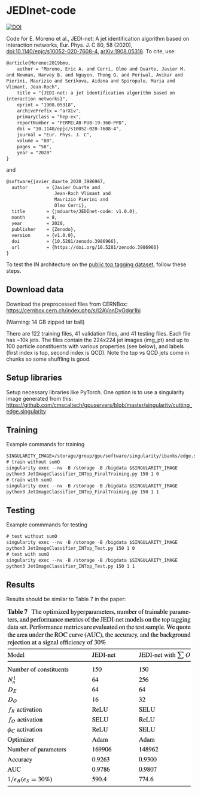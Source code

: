 # JEDInet-code

[![DOI](https://zenodo.org/badge/DOI/10.5281/zenodo.3986966.svg)](https://doi.org/10.5281/zenodo.3986966)

Code for E. Moreno et al., JEDI-net: A jet identification algorithm based on interaction networks, Eur. Phys. J. C 80, 58 (2020), [doi:10.1140/epjc/s10052-020-7608-4](https//doi.org/10.1140/epjc/s10052-020-7608-4), [arXiv:1908.05318](https://arxiv.org/abs/1908.05318).
To cite, use:
```
@article{Moreno:2019bmu,
    author = "Moreno, Eric A. and Cerri, Olmo and Duarte, Javier M. and Newman, Harvey B. and Nguyen, Thong Q. and Periwal, Avikar and Pierini, Maurizio and Serikova, Aidana and Spiropulu, Maria and Vlimant, Jean-Roch",
    title = "{JEDI-net: a jet identification algorithm based on interaction networks}",
    eprint = "1908.05318",
    archivePrefix = "arXiv",
    primaryClass = "hep-ex",
    reportNumber = "FERMILAB-PUB-19-360-PPD",
    doi = "10.1140/epjc/s10052-020-7608-4",
    journal = "Eur. Phys. J. C",
    volume = "80",
    pages = "58",
    year = "2020"
}
```
and 
```
@software{javier_duarte_2020_3986967,
  author       = {Javier Duarte and
                  Jean-Roch Vlimant and
                  Maurizio Pierini and
                  Olmo Cerri},
  title        = {jmduarte/JEDInet-code: v1.0.0},
  month        = 8,
  year         = 2020,
  publisher    = {Zenodo},
  version      = {v1.0.0},
  doi          = {10.5281/zenodo.3986966},
  url          = {https://doi.org/10.5281/zenodo.3986966}
}
```

To test the IN architecture on the [public top tagging dataset](https://zenodo.org/record/2603256), follow these steps.

## Download data
Download the preprocessed files from CERNBox:
https://cernbox.cern.ch/index.php/s/I2AVonDyOdgr1bj

(Warning: 14 GB zipped tar ball)

There are 122 training files, 41 validation files, and 41 testing files. Each file has ~10k jets. The files contain the 224x224 jet images (img_pt) and up to 100 particle constituents with various properties (see below), and labels (first index is top, second index is QCD). Note the top vs QCD jets come in chunks so some shuffling is good.

## Setup libraries
Setup necessary libraries like PyTorch. One option is to use a singularity image generated from this: https://github.com/cmscaltech/gpuservers/blob/master/singularity/cutting_edge.singularity

## Training
 Example commands for training
 ```
SINGULARITY_IMAGE=/storage/group/gpu/software/singularity/ibanks/edge.simg
# train without sumO 
singularity exec --nv -B /storage -B /bigdata $SINGULARITY_IMAGE python3 JetImageClassifier_INTop_FinalTraining.py 150 1 0
# train with sumO
singularity exec --nv -B /storage -B /bigdata $SINGULARITY_IMAGE python3 JetImageClassifier_INTop_FinalTraining.py 150 1 1
```

## Testing
Example commmands for testing
```
# test without sumO
singularity exec --nv -B /storage -B /bigdata $SINGULARITY_IMAGE python3 JetImageClassifier_INTop_Test.py 150 1 0
# test with sumO
singularity exec --nv -B /storage -B /bigdata $SINGULARITY_IMAGE python3 JetImageClassifier_INTop_Test.py 150 1 1
```
## Results

Results should be similar to Table 7 in the paper:

<img src="data/Table7.png" alt="Table 7" width="500"/>
